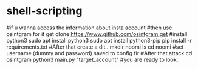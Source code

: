 # shell-scripting
#if u wanna access the information about insta account 
#then use osintgram for it 
get clone https://www.github.com/osintgram.get
#install python3
sudo apt install python3
sudo apt install python3-pip
pip install -r requirements.txt 
#After that create a dit.. 
mkdir noomi
ls 
cd noomi 
#set username (dummy and password) saved to config fir
#After that attack 
cd osintgram 
python3 main.py "target_account" 
#you are ready to look.. 
